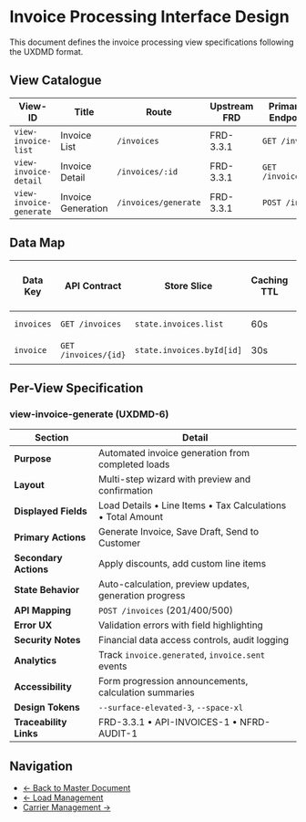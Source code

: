 # Invoice Processing Interface Design

This document defines the invoice processing view specifications following the UXDMD format.

## View Catalogue

| View-ID | Title | Route | Upstream FRD | Primary API Endpoint(s) | User Roles |
|---------|-------|-------|--------------|-------------------------|------------|
| `view-invoice-list` | Invoice List | `/invoices` | FRD-3.3.1 | `GET /invoices` | admin, finance |
| `view-invoice-detail` | Invoice Detail | `/invoices/:id` | FRD-3.3.1 | `GET /invoices/{id}` | admin, finance |
| `view-invoice-generate` | Invoice Generation | `/invoices/generate` | FRD-3.3.1 | `POST /invoices` | admin, finance |

## Data Map

| Data Key | API Contract | Store Slice | Caching TTL | Loaded By (View-IDs) | Security |
|----------|--------------|-------------|-------------|---------------------|----------|
| `invoices` | `GET /invoices` | `state.invoices.list` | 60s | invoice-list | auth required |
| `invoice` | `GET /invoices/{id}` | `state.invoices.byId[id]` | 30s | invoice-detail | auth required |

## Per-View Specification

### view-invoice-generate (UXDMD-6)

| Section | Detail |
|---------|--------|
| **Purpose** | Automated invoice generation from completed loads |
| **Layout** | Multi-step wizard with preview and confirmation |
| **Displayed Fields** | Load Details • Line Items • Tax Calculations • Total Amount |
| **Primary Actions** | Generate Invoice, Save Draft, Send to Customer |
| **Secondary Actions** | Apply discounts, add custom line items |
| **State Behavior** | Auto-calculation, preview updates, generation progress |
| **API Mapping** | `POST /invoices` (201/400/500) |
| **Error UX** | Validation errors with field highlighting |
| **Security Notes** | Financial data access controls, audit logging |
| **Analytics** | Track `invoice.generated`, `invoice.sent` events |
| **Accessibility** | Form progression announcements, calculation summaries |
| **Design Tokens** | `--surface-elevated-3`, `--space-xl` |
| **Traceability Links** | FRD-3.3.1 • API-INVOICES-1 • NFRD-AUDIT-1 |

## Navigation

- [← Back to Master Document](./uiux_spec.md)
- [← Load Management](./uiux_spec_load_mgt.md)
- [Carrier Management →](./uiux_spec_carrier_mgt.md)